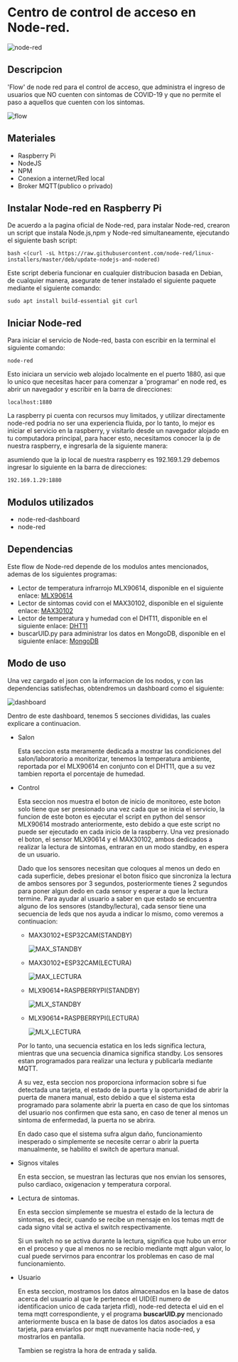 # Centro de control de acceso en Node-red.
![node-red](imagenes/Node-red-icon.png)
## Descripcion
'Flow' de node red para el control de acceso, que administra el ingreso de usuarios que NO cuenten con sintomas de COVID-19 y que no permite el paso a aquellos que cuenten con los sintomas.

![flow](imagenes/flow.png)
## Materiales
- Raspberry Pi
- NodeJS
- NPM
- Conexion a internet/Red local
- Broker MQTT(publico o privado)
## Instalar Node-red en Raspberry Pi
De acuerdo a la pagina oficial de Node-red, para instalar Node-red, crearon un script que instala Node.js,npm y Node-red simultaneamente, ejecutando el siguiente bash script:

`bash <(curl -sL https://raw.githubusercontent.com/node-red/linux-installers/master/deb/update-nodejs-and-nodered)`

Este script deberia funcionar en cualquier distribucion basada en Debian, de cualquier manera, asegurate de tener instalado el siguiente paquete mediante el siguiente comando:

`sudo apt install build-essential git curl`

## Iniciar Node-red

Para iniciar el servicio de Node-red, basta con escribir en la terminal el siguiente comando:

`node-red`

Esto iniciara un servicio web alojado localmente en el puerto 1880, asi que lo unico que necesitas hacer para comenzar a 'programar' en node red, es abrir un navegador y escribir en la barra de direcciones:

`localhost:1880`

La raspberry pi cuenta con recursos muy limitados, y utilizar directamente node-red podria no ser una experiencia fluida, por lo tanto, lo mejor es iniciar el servicio en la raspberry, y visitarlo desde un navegador alojado en tu computadora principal, para hacer esto, necesitamos conocer la ip de nuestra raspberry, e ingresarla de la siguiente manera:

asumiendo que la ip local de nuestra raspberry es 192.169.1.29 debemos ingresar lo siguiente en la barra de direcciones:

`192.169.1.29:1880`
## Modulos utilizados
- node-red-dashboard
- node-red
## Dependencias
Este flow de Node-red depende de los modulos antes mencionados, ademas de los siguientes programas:

- Lector de temperatura infrarrojo MLX90614, disponible en el siguiente enlace: [MLX90614](https://github.com/ElierRosales/Capstone-project-Administrador-de-laboratorios/tree/main/MLX90614)
- Lector de sintomas covid con el MAX30102, disponible en el siguiente enlace: [MAX30102](https://github.com/ElierRosales/Capstone-project-Administrador-de-laboratorios/tree/main/MAX30102)
- Lector de temperatura y humedad con el DHT11, disponible en el siguiente enlace: [DHT11](https://github.com/ElierRosales/Capstone-project-Administrador-de-laboratorios/tree/main/DHT11)
- buscarUID.py para administrar los datos en MongoDB, disponible en el siguiente enlace: [MongoDB](https://github.com/ElierRosales/Capstone-project-Administrador-de-laboratorios/tree/main/MongoDB)
## Modo de uso
Una vez cargado el json con la informacion de los nodos, y con las dependencias satisfechas, obtendremos un dashboard como el siguiente:

![dashboard](imagenes/dashboard.png)

Dentro de este dashboard, tenemos 5 secciones divididas, las cuales explicare a continuacion.

- Salon
  
  Esta seccion esta meramente dedicada a mostrar las condiciones del salon/laboratorio a monitorizar, tenemos la temperatura ambiente, reportada por el MLX90614 en conjunto con el DHT11, que a su vez tambien reporta el porcentaje de humedad.
- Control
  
  Esta seccion nos muestra el boton de inicio de monitoreo, este boton solo tiene que ser presionado una vez cada que se inicia el servicio, la funcion de este boton es ejecutar el script en python del sensor MLX90614 mostrado anteriormente, esto debido a que este script no puede ser ejecutado en cada inicio de la raspberry. Una vez presionado el boton, el sensor MLX90614 y el MAX30102, ambos dedicados a realizar la lectura de sintomas, entraran en un modo standby, en espera de un usuario.

  Dado que los sensores necesitan que coloques al menos un dedo en cada superficie, debes presionar el boton fisico que sincroniza la lectura de ambos sensores por 3 segundos, posteriormente tienes 2 segundos para poner algun dedo en cada sensor y esperar a que la lectura termine. Para ayudar al usuario a saber en que estado se encuentra alguno de los sensores (standby/lectura), cada sensor tiene una secuencia de leds que nos ayuda a indicar lo mismo, como veremos a continuacion:
  
  - MAX30102+ESP32CAM(STANDBY)

    ![MAX_STANDBY](imagenes/standby_max.gif)
  - MAX30102+ESP32CAM(LECTURA)
    
    ![MAX_LECTURA](imagenes/lectura_max.gif)

  - MLX90614+RASPBERRYPI(STANDBY)
    
    ![MLX_STANDBY](imagenes/standby_mlx.gif)

  - MLX90614+RASPBERRYPI(LECTURA)
  
    ![MLX_LECTURA](imagenes/standby_mlx_real.gif)
  
  Por lo tanto, una secuencia estatica en los leds significa lectura, mientras que una secuencia dinamica significa standby. Los sensores estan programados para realizar una lectura y publicarla mediante MQTT.

  A su vez, esta seccion nos proporciona informacion sobre si fue detectada una tarjeta, el estado de la puerta y la oportunidad de abrir la puerta de manera manual, esto debido a que el sistema esta programado para solamente abrir la puerta en caso de que los sintomas del usuario nos confirmen que esta sano, en caso de tener al menos un sintoma de enfermedad, la puerta no se abrira. 

  En dado caso que el sistema sufra algun daño, funcionamiento inesperado o simplemente se necesite cerrar o abrir la puerta manualmente, se habilito el switch de apertura manual.
- Signos vitales
  
  En esta seccion, se muestran las lecturas que nos envian los sensores, pulso cardiaco, oxigenacion y temperatura corporal.
- Lectura de sintomas.
  
  En esta seccion simplemente se muestra el estado de la lectura de sintomas, es decir, cuando se recibe un mensaje en los temas mqtt de cada signo vital se activa el switch respectivamente. 

  Si un switch no se activa durante la lectura, significa que hubo un error en el proceso y que al menos no se recibio mediante mqtt algun valor, lo cual puede servirnos para encontrar los problemas en caso de mal funcionamiento.
- Usuario
  
  En esta seccion, mostramos los datos almacenados en la base de datos acerca del usuario al que le pertenece el UID(El numero de identificacion unico de cada tarjeta rfid), node-red detecta el uid en el tema mqtt correspondiente, y el programa **buscarUID.py** mencionado anteriormente busca en la base de datos los datos asociados a esa tarjeta, para enviarlos por mqtt nuevamente hacia node-red, y mostrarlos en pantalla.

  Tambien se registra la hora de entrada y salida.
